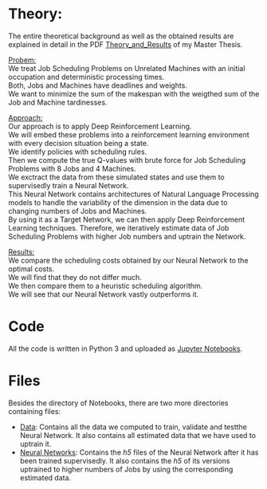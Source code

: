 # Theory:

The entire theoretical background as well as the obtained results are explained in detail in the PDF [Theory_and_Results](https://github.com/Dieguinho1612/Job-Scheduling-Deep-Reinforcement-Learning/blob/main/Theory_and_Results.pdf) of my Master Thesis.

<ins>Probem:</ins><br>
We treat Job Scheduling Problems on Unrelated Machines with an initial occupation and deterministic processing times.<br>
Both, Jobs and Machines have deadlines and weights.<br>
We want to minimize the sum of the makespan with the weigthed sum of the Job and Machine tardinesses.<br>

<ins>Approach:</ins><br>
Our approach is to apply Deep Reinforcement Learning.<br>
We will embed these problems into a reinforcement learning environment with every decision situation being a state.<br>
We identify policies with scheduling rules.<br>
Then we compute the true Q-values with brute force for Job Scheduling Problems with 8 Jobs and 4 Machines.<br>
We exctract the data from these simulated states and use them to supervisedly train a Neural Network.<br>
This Neural Network contains architectures of Natural Language Processing models to handle the variability of the dimension in the data due to changing numbers of Jobs and Machines.<br>
By using it as a Target Network, we can then apply Deep Reinforcement Learning techniques.
Therefore, we iteratively estimate data of Job Scheduling Problems with higher Job numbers and uptrain the Network.<br>

<ins>Results:</ins><br>
We compare the scheduling costs obtained by our Neural Network to the optimal costs.<br>
We will find that they do not differ much.<br>
We then compare them to a heuristic scheduling algorithm.<br>
We will see that our Neural Network vastly outperforms it.<br>

# Code

All the code is written in Python 3 and uploaded as [Jupyter Notebooks](https://github.com/Dieguinho1612/Job-Scheduling-Deep-Reinforcement-Learning/tree/main/Notebooks).

# Files

Besides the directory of Notebooks, there are two more directories containing files:

- [Data](https://github.com/Dieguinho1612/Job-Scheduling-Deep-Reinforcement-Learning/tree/main/Data): Contains all the data we computed to train, validate and testthe Neural Network. It also contains all estimated data that we have used to uptrain it.
- [Neural Networks](https://github.com/Dieguinho1612/Job-Scheduling-Deep-Reinforcement-Learning/tree/main/Neural_Networks): Contains the <i>h5</i> files of the Neural Network after it has been trained supervisedly. It also contains the <i>h5</i> of its versions uptrained to higher numbers of Jobs by using the corresponding estimated data.

